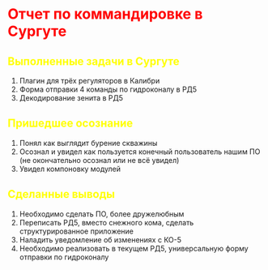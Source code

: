 <style type="text/css"> 
h1 {color:red;}
h2 {color:yellow;}
p {color:blue;}
</style>

# Отчет по коммандировке в Сургуте 
## Выполненные задачи в Сургуте
1. Плагин для трёх регуляторов в Калибри
2. Форма отправки 4 команды по гидроконалу в РД5
3. Декодирование зенита в РД5
## Пришедшее осознание
1. Понял как выглядит бурение скважины
2. Осознал и увидел как пользуется конечный пользователь нашим ПО (не окончательно осознал или не всё увидел)
3. Увидел компоновку модулей
## Сделанные выводы 
1. Необходимо сделать ПО, более дружелюбным
2. Переписать РД5, вместо снежного кома, сделать структурированное приложение
3. Наладить уведомление об изменениях с КО-5
4. Необходимо реализовать в текущем РД5, универсальную форму отправки по гидроконалу
